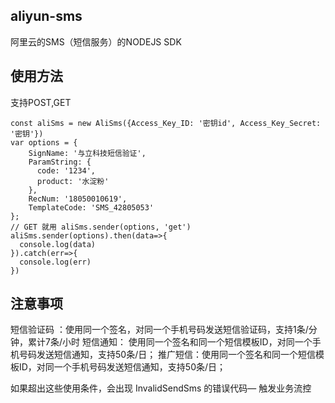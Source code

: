 ## aliyun-sms
阿里云的SMS（短信服务）的NODEJS SDK

## 使用方法
支持POST,GET

    const aliSms = new AliSms({Access_Key_ID: '密钥id', Access_Key_Secret: '密钥'})
    var options = {
        SignName: '与立科技短信验证',
        ParamString: {
          code: '1234',
          product: '水淀粉'
        },
        RecNum: '18050010619', 
        TemplateCode: 'SMS_42805053'
    };
    // GET 就用 aliSms.sender(options, 'get')
    aliSms.sender(options).then(data=>{
      console.log(data)
    }).catch(err=>{
      console.log(err)
    })
   
     
## 注意事项
短信验证码 ：使用同一个签名，对同一个手机号码发送短信验证码，支持1条/分钟，累计7条/小时
短信通知： 使用同一个签名和同一个短信模板ID，对同一个手机号码发送短信通知，支持50条/日；
推广短信：使用同一个签名和同一个短信模板ID，对同一个手机号码发送短信通知，支持50条/日；  

如果超出这些使用条件，会出现 InvalidSendSms 的错误代码— 触发业务流控
